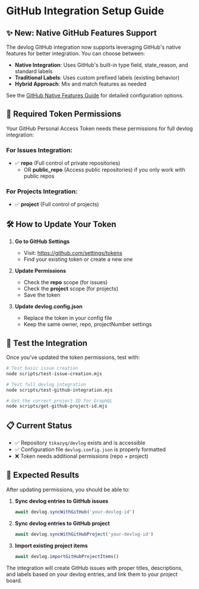 # GitHub Integration Setup Guide

## ✨ New: Native GitHub Features Support

The devlog GitHub integration now supports leveraging GitHub's native features for better integration. You can choose between:

- **Native Integration**: Uses GitHub's built-in type field, state_reason, and standard labels
- **Traditional Labels**: Uses custom prefixed labels (existing behavior)
- **Hybrid Approach**: Mix and match features as needed

See the [GitHub Native Features Guide](./GITHUB_NATIVE_FEATURES.md) for detailed configuration options.

## 🔑 Required Token Permissions

Your GitHub Personal Access Token needs these permissions for full devlog integration:

### For Issues Integration:
- ✅ **repo** (Full control of private repositories)
  - OR **public_repo** (Access public repositories) if you only work with public repos

### For Projects Integration:
- ✅ **project** (Full control of projects)

## 🛠️ How to Update Your Token

1. **Go to GitHub Settings**
   - Visit: https://github.com/settings/tokens
   - Find your existing token or create a new one

2. **Update Permissions**
   - Check the **repo** scope (for issues)
   - Check the **project** scope (for projects)
   - Save the token

3. **Update devlog.config.json**
   - Replace the token in your config file
   - Keep the same owner, repo, projectNumber settings

## 🧪 Test the Integration

Once you've updated the token permissions, test with:

```bash
# Test basic issue creation
node scripts/test-issue-creation.mjs

# Test full devlog integration
node scripts/test-github-integration.mjs

# Get the correct project ID for GraphQL
node scripts/get-github-project-id.mjs
```

## 📋 Current Status

- ✅ Repository `tikazyq/devlog` exists and is accessible
- ✅ Configuration file `devlog.config.json` is properly formatted
- ❌ Token needs additional permissions (repo + project)

## 🎯 Expected Results

After updating permissions, you should be able to:

1. **Sync devlog entries to GitHub issues**
   ```javascript
   await devlog.syncWithGitHub('your-devlog-id')
   ```

2. **Sync devlog entries to GitHub project**
   ```javascript
   await devlog.syncWithGitHubProject('your-devlog-id')
   ```

3. **Import existing project items**
   ```javascript
   await devlog.importGitHubProjectItems()
   ```

The integration will create GitHub issues with proper titles, descriptions, and labels based on your devlog entries, and link them to your project board.

